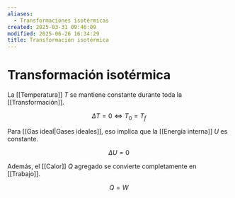 ```yaml
---
aliases:
  - Transformaciones isotérmicas
created: 2025-03-31 09:46:09
modified: 2025-06-26 16:34:29
title: Transformación isotérmica
---
```


# Transformación isotérmica

La [[Temperatura]] $T$ se mantiene constante durante toda la [[Transformación]].

$$
\Delta T = 0
\Leftrightarrow
T_0 = T_f
$$

Para [[Gas ideal|Gases ideales]], eso implica que la [[Energía interna]] $U$ es constante.

$$
\Delta U = 0
$$

Además, el [[Calor]] $Q$ agregado se convierte completamente en [[Trabajo]].

$$
Q = W
$$

